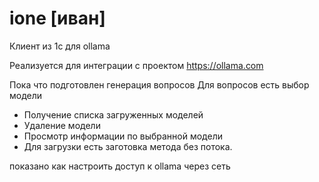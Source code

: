 # ione [иван]
Клиент из 1с для ollama

Реализуется для интеграции с проектом https://ollama.com 

Пока что подготовлен генерация вопросов
Для вопросов есть выбор модели

- Получение списка загруженных моделей
- Удаление модели
- Просмотр информации по выбранной модели
- Для загрузки есть заготовка метода без потока.

показано как настроить доступ к ollama через сеть
